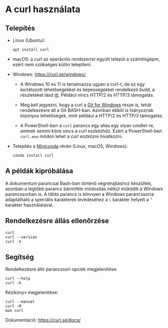 A curl használata
=================

Telepítés
---------

* Linux (Ubuntu):
  ```
  apt install curl
  ```

* macOS: a curl az operációs rendszerrel együtt települ a számítógépre, ezért nem szükséges külön telepíteni.

* Windows: <https://curl.se/windows/>

  * A Windows 10 és 11 is tartalmazza ugyan a curl-t, de az egy korlátozott lehetőségekkel és képességekkel rendelkező _build_, a részleteket lásd [itt](https://curl.se/windows/microsoft.html). Például nincs HTTP/2 és HTTP/3 támogatás.

  * Meg kell jegyezni, hogy a curl a [Git for Windows](https://gitforwindows.org/) része is, tehát rendelkezésre áll a Git BASH-ban. Azonban ebből is hiányoznak bizonyos lehetőségek, mint például a HTTP/2 és HTTP/3 támogatás.

  * A PowerShell-ben a `curl` parancs egy alias egy olyan cmdlet-re, aminek semmi köze sincs a curl eszközhöz. Ezért a PowerShell-ben `curl.exe` módon lehet a curl eszközre hivatkozni.

* Telepítés a [Miniconda](https://docs.conda.io/en/latest/miniconda.html) révén (Linux, macOS, Windows):
  ```
  conda install curl
  ```

A példák kipróbálása
--------------------

A dokumentum parancsai Bash-ban történő végrehajtáshoz készültek, azonban a legtöbb parancs bármiféle módosítás nélkül működik a Windows parancssorban is. A többi parancs is könnyen a Windows parancssorra adaptálható a speciális karakterek levédéséhez a `\` karakter helyett a `^` karakter használatával.

Rendelkezésre állás ellenőrzése
-------------------------------

```
curl
curl --version
curl -V
```

Segítség
--------

Rendelkezésre álló parancssori opciók megjelenítése:

```
curl --help
curl -h
```

Kézikönyv megjelenítése:

```
curl --manual
curl -M
man curl
```

Dokumentáció: <https://curl.se/docs/>
